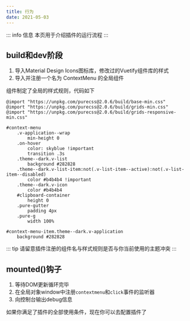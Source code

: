 ```yaml
---
title: 行为
date: 2021-05-03
---
```

::: info 信息
本页用于介绍插件的运行流程
:::

## build和dev阶段
1. 导入Material Design Icons图标库，修改过的Vuetify组件库的样式
2. 导入并注册一个名为 ContextMenu 的全局组件

组件制定了全局的样式规则，代码如下
```stylus
@import "https://unpkg.com/purecss@2.0.6/build/base-min.css"
@import "https://unpkg.com/purecss@2.0.6/build/grids-min.css"
@import "https://unpkg.com/purecss@2.0.6/build/grids-responsive-min.css"

#context-menu
    .v-application--wrap
        min-height 0
    .on-hover
        color: skyblue !important
        transition .3s
    .theme--dark.v-list
        background #282828
    .theme--dark.v-list-item:not(.v-list-item--active):not(.v-list-item--disabled)
        color #b4b4b4 !important
    .theme--dark.v-icon
        color #b4b4b4
    #clipboard-container
        height 0
    .pure-gutter
        padding 4px
    .pure-g
        width 100%

#context-menu-item.theme--dark.v-application
    background #282828
```

::: tip
请留意插件注册的组件名与样式规则是否与你当前使用的主题冲突
:::

## mounted()钩子
1. 等待DOM更新循环完毕
2. 在全局对象window中注册`contextmenu`和`click`事件的监听器
3. 向控制台输出debug信息

如果你满足了插件的全部使用条件，现在你可以去配置插件了